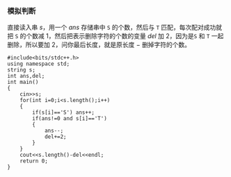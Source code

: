 ### 模拟判断

直接读入串 $s$，用一个 $ans$ 存储串中 `S` 的个数，然后与 `T` 匹配，每次配对成功就把 `S` 的个数减 $1$，然后把表示删除字符的个数的变量 $del$ 加 $2$，因为是`S` 和 `T` 一起删除，所以要加 $2$，问你最后长度，就是原长度 $-$ 删掉字符的个数。

```
#include<bits/stdc++.h>
using namespace std;
string s;
int ans,del;
int main()
{
	cin>>s;
	for(int i=0;i<s.length();i++)
	{
		if(s[i]=='S') ans++;
		if(ans!=0 and s[i]=='T')
		{
			ans--;
			del+=2;
		}
	}
	cout<<s.length()-del<<endl;
	return 0;
}
```